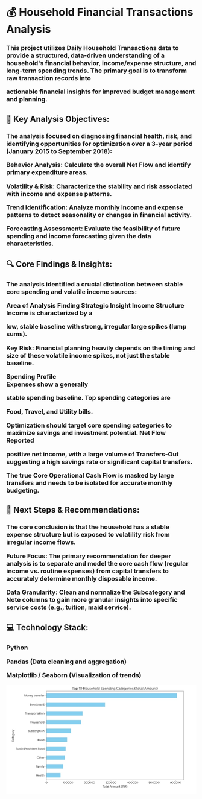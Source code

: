 <h1>💰 Household Financial Transactions Analysis

<h3>This project utilizes Daily Household Transactions data to provide a structured, data-driven understanding of a household's financial behavior, income/expense structure, and long-term spending trends. The primary goal is to transform raw transaction records into 

actionable financial insights for improved budget management and planning.

<h2>🎯 Key Analysis Objectives:

<h3>The analysis focused on diagnosing financial health, risk, and identifying opportunities for optimization over a 3-year period (January 2015 to September 2018):


Behavior Analysis: Calculate the overall Net Flow and identify primary expenditure areas.


Volatility & Risk: Characterize the stability and risk associated with income and expense patterns.


Trend Identification: Analyze monthly income and expense patterns to detect seasonality or changes in financial activity.


Forecasting Assessment: Evaluate the feasibility of future spending and income forecasting given the data characteristics.

<h2>🔍 Core Findings & Insights:

<h3>The analysis identified a crucial distinction between stable core spending and volatile income sources:

Area of Analysis	Finding	Strategic Insight
Income Structure	
Income is characterized by a 

low, stable baseline with strong, irregular large spikes (lump sums).

Key Risk: Financial planning heavily depends on the timing and size of these volatile income spikes, not just the stable baseline.

Spending Profile	
Expenses show a generally 

stable spending baseline. Top spending categories are 

Food, Travel, and Utility bills.

Optimization should target core spending categories to maximize savings and investment potential.
Net Flow	
Reported 

positive net income, with a large volume of Transfers-Out suggesting a high savings rate or significant capital transfers.

The true Core Operational Cash Flow is masked by large transfers and needs to be isolated for accurate monthly budgeting.


<h2>🚀 Next Steps & Recommendations:

<h3>The core conclusion is that the household has a stable expense structure but is exposed to volatility risk from irregular income flows.


Future Focus: The primary recommendation for deeper analysis is to separate and model the core cash flow (regular income vs. routine expenses) from capital transfers to accurately determine monthly disposable income.


Data Granularity: Clean and normalize the Subcategory and Note columns to gain more granular insights into specific service costs (e.g., tuition, maid service).

<h2>💻 Technology Stack:

<h3>Python

Pandas (Data cleaning and aggregation)

Matplotlib / Seaborn (Visualization of trends)

![Image Alt](https://github.com/Srujan-hash/Daily-Transaction-Project-/blob/ad416edc708f24e07cad439fa0f542b2161ebc5c/WhatsApp%20Image%202025-10-05%20at%2022.28.59_f4e1f41d.jpg)













